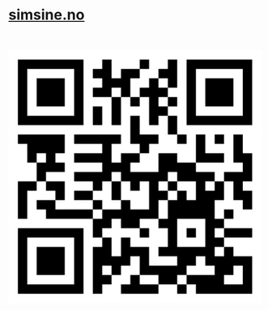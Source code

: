 # <a href="https://www.simsine.no/" target="_blank">simsine.no</a><br><br>
<img src="./media/qr-code.png" alt="qr code" width="500px"/>

